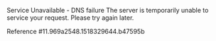 Service Unavailable - DNS failure The server is temporarily unable to service your request. Please try again later.

Reference #11.969a2548.1518329644.b47595b